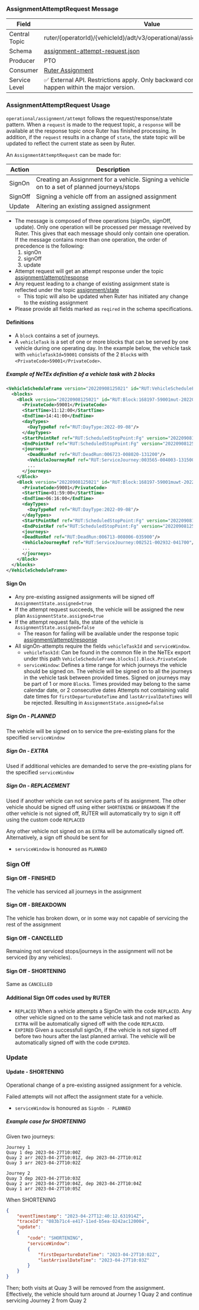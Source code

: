 ### AssignmentAttemptRequest Message
| Field         | Value                                                                                                                    |
|---------------|--------------------------------------------------------------------------------------------------------------------------|
| Central Topic | ruter/{operatorId}/{vehicleId}/adt/v3/operational/assignment/attempt/request                                             |
| Schema        | [ assignment-attempt-request.json ](json-schemas/operational/assignment/attempt/request/assignment-attempt-request.json) |
| Producer      | PTO                                                                                                                      |
| Consumer      | [Ruter Assignment](https://github.com/orgs/RuterNo/teams/assignment)                                                     |
| Service Level | ✅ External API. Restrictions apply. Only backward compatible changes may happen within the major version.                |

### AssignmentAttemptRequest Usage
`operational/assignment/attempt` follows the request/response/state pattern. When a `request` is made to the request topic, a `response` will be available at the response topic once Ruter has finished processing.
In addition, if the `request` results in a change of `state`, the state topic will be updated to reflect the current state as seen by Ruter.

An `AssignmentAttemptRequest` can be made for:

| Action  | Description                                                                                   |
|---------|-----------------------------------------------------------------------------------------------|
| SignOn  | Creating an Assignment for a vehicle. Signing a vehicle on to a set of planned journeys/stops |
| SignOff | Signing a vehicle off from an assigned assignment                                             |
| Update  | Altering an existing assigned assignment                                                      |

- The message is composed of three operations (signOn, signOff, update). Only one operation will be processed per message reveived by Ruter. This gives that each message should only contain one operation. If the message contains more than one operation, the order of precedence is the following:
  1. signOn
  2. signOff
  3. update
- Attempt request will get an attempt response under the topic [assignment/attempt/response](../response/assignment-attempt-response.md)
- Any request leading to a change of existing assignment state is reflected under the topic [assignment/state](../../status/assignment-status.md)
  - This topic will also be updated when Ruter has initiated any change to the existing assignment
- Please provide all fields marked as `reqired` in the schema specifications.


#### Definitions
- A `block` contains a set of journeys.
- A `vehicleTask` is a set of one or more blocks that can be served by one vehicle during one operating day.
  In the example below, the vehicle task with `vehicleTaskId=59001` consists of the 2 `Block`s with `<PrivateCode>59001</PrivateCode>`.

##### Example of NeTEx definition of a vehicle task with 2 blocks
```xml
<VehicleScheduleFrame version="20220908125021" id="RUT:VehicleScheduleFrame:1">
  <blocks>
    <Block version="20220908125021" id="RUT:Block:168197-59001mut-202209081312000">
      <PrivateCode>59001</PrivateCode>
      <StartTime>11:12:00</StartTime>
      <EndTime>14:41:00</EndTime>
      <dayTypes>
        <DayTypeRef ref="RUT:DayType:2022-09-08"/>
      </dayTypes>
      <StartPointRef ref="RUT:ScheduledStopPoint:Fg" version="20220908125021"/>
      <EndPointRef ref="RUT:ScheduledStopPoint:Fg" version="20220908125021"/>
      <journeys>
        <DeadRunRef ref="RUT:DeadRun:006723-008020-131200"/>
        <VehicleJourneyRef ref="RUT:ServiceJourney:003565-004003-131500"/>
        ...
      </journeys>
    </Block>
    <Block version="20220908125021" id="RUT:Block:168197-59001muwt-202209080359000">
      <PrivateCode>59001</PrivateCode>
      <StartTime>01:59:00</StartTime>
      <EndTime>06:16:00</EndTime>
      <dayTypes>
        <DayTypeRef ref="RUT:DayType:2022-09-08"/>
      </dayTypes>
      <StartPointRef ref="RUT:ScheduledStopPoint:Fg" version="20220908125021"/>
      <EndPointRef ref="RUT:ScheduledStopPoint:Fg" version="20220908125021"/>
      <journeys>
      <DeadRunRef ref="RUT:DeadRun:006713-008006-035900"/>
      <VehicleJourneyRef ref="RUT:ServiceJourney:002521-002932-041700"/>
      ...
      </journeys>
    </Block>
  </blocks>
</VehicleScheduleFrame>
```

#### Sign On
- Any pre-existing assigned assignments will be signed off `AssignmentState.assigned=true`
- If the attempt request succeeds, the vehicle will be assigned the new plan `AssignmentState.assigned=true`
- If the attempt request fails, the state of the vehicle is `AssignmentState.assigned=false`
  - The reason for failing will be available under the response topic [assignment/attempt/response](../response/assignment-attempt-response.md)
- All signOn-attempts require the fields `vehicleTaskId` and `serviceWindow`.
  - `vehicleTaskId`: Can be found in the common file in the NeTEx export under this path `VehicleScheduleFrame.blocks[].Block.PrivateCode`
  - `serviceWindow`: Defines a time range for which journeys the vehicle should be signed on.
    The vehicle will be signed on to all the journeys in the vehicle task between provided times.
    Signed on journeys may be part of 1 or more `Block`s.
    Times provided may belong to the same calendar date, or 2 consecutive dates
    Attempts not containing valid date times for `firstDepartureDateTime` and `lastArrivalDateTimes` will be rejected. Resulting in `AssignmentState.assigned=false`

##### Sign On - PLANNED
The vehicle will be signed on to service the pre-existing plans for the specified `serviceWindow`

##### Sign On - EXTRA
Used if additional vehicles are demanded to serve the pre-existing plans for the specified `serviceWindow`

##### Sign On - REPLACEMENT
Used if another vehicle can not service parts of its assignment. 
The other vehicle should be signed off using either `SHORTENING` or `BREAKDOWN`
If the other vehicle is not signed off, RUTER will automatically try to sign it off using the custom code `REPLACED`

Any other vehicle not signed on as `EXTRA` will be automatically signed off. Alternatively, a sign off should be sent for 
- `serviceWindow` is honoured as `PLANNED`

### Sign Off
#### Sign Off - FINISHED
The vehicle has serviced all journeys in the assignment
#### Sign Off - BREAKDOWN
The vehicle has broken down, or in some way not capable of servicing the rest of the assignment
#### Sign Off - CANCELLED
Remaining not serviced stops/journeys in the assignment will not be serviced (by any vehicles).
#### Sign Off - SHORTENING
Same as `CANCELLED`
#### Additional Sign Off codes used by RUTER
- `REPLACED`
  When a vehicle attempts a SignOn with the code `REPLACED`. Any other vehicle signed on to the same vehicle task and not marked as `EXTRA` will be automatically signed off with the code `REPLACED`.
- `EXPIRED`
  Given a successfull signOn, if the vehicle is not signed off before two hours after the last planned arrival. The vehicle will be automatically signed off with the code `EXPIRED`.

### Update
#### Update - SHORTENING
Operational change of a pre-existing assigned assignment for a vehicle.

Failed attempts will not affect the assignment state for a vehicle.
- `serviceWindow` is honoured as `SignOn - PLANNED`

##### Example case for SHORTENING

Given two journeys:
```
Journey 1
Quay 1 dep 2023-04-27T10:00Z
Quay 2 arr 2023-04-27T10:01Z, dep 2023-04-27T10:01Z
Quay 3 arr 2023-04-27T10:02Z

Journey 2
Quay 3 dep 2023-04-27T10:03Z
Quay 2 arr 2023-04-27T10:04Z, dep 2023-04-27T10:04Z
Quay 1 arr 2023-04-27T10:05Z
```
When SHORTENING
```json
{
    "eventTimestamp": "2023-04-27T12:40:12.631914Z",
    "traceId": "083b71c4-e417-11ed-b5ea-0242ac120004",
    "update":
    {
        "code": "SHORTENING",
        "serviceWindow":
        {
            "firstDepartureDateTime": "2023-04-27T10:02Z",
            "lastArrivalDateTime": "2023-04-27T10:03Z"
        }
    }
}
```
Then; both visits at Quay 3 will be removed from the assignment. Effectively, the vehicle should turn around at Journey 1 Quay 2 and continue servicing Journey 2 from Quay 2

